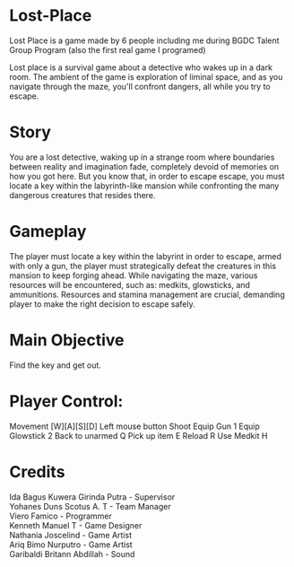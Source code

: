 # Lost-Place
Lost Place is a game made by 6 people including me during BGDC Talent Group Program (also the first real game I programed)

Lost place is a survival game about a detective who wakes up in a dark room. The ambient of the game is exploration of liminal space, and as you navigate through the maze, you'll confront dangers, all while you try to escape.

# Story
You are a lost detective, waking up in a strange room where boundaries between reality and imagination fade, completely devoid of memories on how you got here. But you know that, in order to escape escape, you must locate a key within the labyrinth-like mansion while confronting the many dangerous creatures that resides there.

# Gameplay 
The player must locate a key within the labyrint in order to escape, armed with only a gun, the player must strategically defeat the creatures in this mansion to keep forging ahead.  While navigating the maze, various resources will be encountered, such as: medkits, glowsticks, and ammunitions. Resources and stamina management are crucial, demanding player to make the right decision to escape safely. 

# Main Objective 
Find the key and get out.

# Player Control:
Movement 	[W][A][S][D]
Left mouse button	Shoot
Equip Gun	1
Equip Glowstick	2
Back to unarmed	Q
Pick up item	E
Reload 	R 
Use Medkit	H

# Credits 
Ida Bagus Kuwera Girinda Putra - Supervisor <br>
Yohanes Duns Scotus A. T - Team Manager <br>
Viero Famico - Programmer <br>
Kenneth Manuel T - Game Designer <br>
Nathania Joscelind - Game Artist <br>
Ariq Bimo Nurputro - Game Artist <br>
Garibaldi Britann Abdillah - Sound <br>
